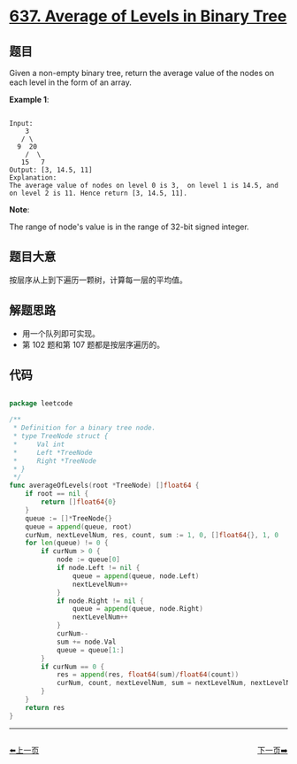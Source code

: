# [637. Average of Levels in Binary Tree](https://leetcode.com/problems/average-of-levels-in-binary-tree/)

## 题目

Given a non-empty binary tree, return the average value of the nodes on each level in the form of an array.

**Example 1**:

```

Input:
    3
   / \
  9  20
    /  \
   15   7
Output: [3, 14.5, 11]
Explanation:
The average value of nodes on level 0 is 3,  on level 1 is 14.5, and on level 2 is 11. Hence return [3, 14.5, 11].

```

**Note**:  

The range of node's value is in the range of 32-bit signed integer.
 

## 题目大意

按层序从上到下遍历一颗树，计算每一层的平均值。


## 解题思路

- 用一个队列即可实现。
- 第 102 题和第 107 题都是按层序遍历的。




## 代码

```go

package leetcode

/**
 * Definition for a binary tree node.
 * type TreeNode struct {
 *     Val int
 *     Left *TreeNode
 *     Right *TreeNode
 * }
 */
func averageOfLevels(root *TreeNode) []float64 {
	if root == nil {
		return []float64{0}
	}
	queue := []*TreeNode{}
	queue = append(queue, root)
	curNum, nextLevelNum, res, count, sum := 1, 0, []float64{}, 1, 0
	for len(queue) != 0 {
		if curNum > 0 {
			node := queue[0]
			if node.Left != nil {
				queue = append(queue, node.Left)
				nextLevelNum++
			}
			if node.Right != nil {
				queue = append(queue, node.Right)
				nextLevelNum++
			}
			curNum--
			sum += node.Val
			queue = queue[1:]
		}
		if curNum == 0 {
			res = append(res, float64(sum)/float64(count))
			curNum, count, nextLevelNum, sum = nextLevelNum, nextLevelNum, 0, 0
		}
	}
	return res
}

```
----------------------------------------------
<div style="display: flex;justify-content: space-between;align-items: center;">
<p><a href="https://books.halfrost.com/leetcode/ChapterFour/0636.Exclusive-Time-of-Functions/">⬅️上一页</a></p>
<p><a href="https://books.halfrost.com/leetcode/ChapterFour/0638.Shopping-Offers/">下一页➡️</a></p>
</div>
